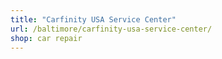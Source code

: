 ```yaml
---
title: "Carfinity USA Service Center"
url: /baltimore/carfinity-usa-service-center/
shop: car repair
---
```

